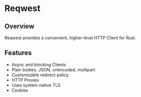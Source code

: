 # Reqwest

## Overview

Reqwest provides a convenient, higher-level HTTP Client for Rust.

## Features

- Async and blocking Clients
- Plain bodies, JSON, urlencoded, multipart
- Customizable redirect policy
- HTTP Proxies
- Uses system-native TLS
- Cookies
